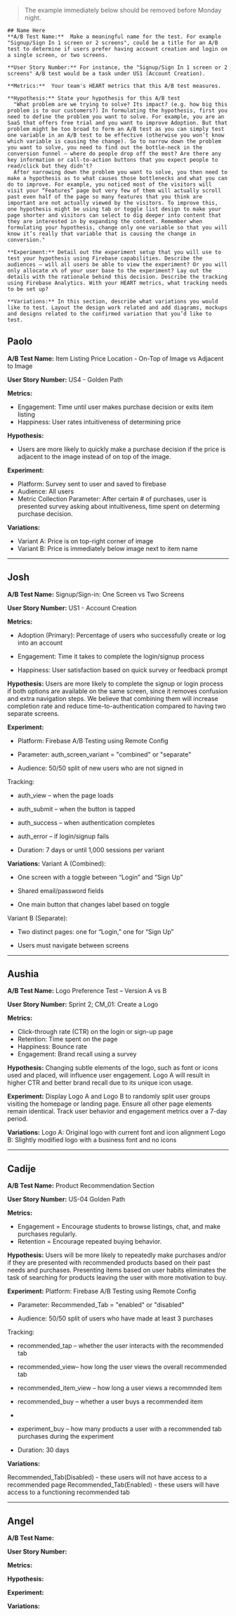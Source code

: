 > The example immediately below should be removed before Monday night.
```
## Name Here
**A/B Test Name:**  Make a meaningful name for the test. For example  "Signup/Sign In 1 screen or 2 screens", could be a title for an A/B test to determine if users prefer having account creation and login on a single screen, or two screens.

**User Story Number:** For instance, the "Signup/Sign In 1 screen or 2 screens" A/B test would be a task under US1 (Account Creation). 

**Metrics:**  Your team's HEART metrics that this A/B test measures.

**Hypothesis:** State your hypothesis for this A/B test
  "What problem are we trying to solve? Its impact? (e.g. how big this problem is to our customers?) In formulating the hypothesis, first you need to define the problem you want to solve. For example, you are an SaaS that offers free trial and you want to improve Adoption. But that problem might be too broad to form an A/B test as you can simply test one variable in an A/B test to be effective (otherwise you won’t know which variable is causing the change). So to narrow down the problem you want to solve, you need to find out the bottle-neck in the conversion funnel – where do people drop off the most? Are there any key information or call-to-action buttons that you expect people to read/click but they didn’t? 
  After narrowing down the problem you want to solve, you then need to make a hypothesis as to what causes those bottlenecks and what you can do to improve. For example, you noticed most of the visitors will visit your “Features” page but very few of them will actually scroll past even half of the page so many features that you think are important are not actually viewed by the visitors. To improve this, one hypothesis might be using tab or toggle list design to make your page shorter and visitors can select to dig deeper into content that they are interested in by expanding the content. Remember when formulating your hypothesis, change only one variable so that you will know it’s really that variable that is causing the change in conversion."

**Experiment:** Detail out the experiment setup that you will use to test your hypothesis using Firebase capabilities. Describe the audiences – will all users be able to view the experiment? Or you will only allocate x% of your user base to the experiment? Lay out the details with the rationale behind this decision. Describe the tracking using Firebase Analytics. With your HEART metrics, what tracking needs to be set up? 

**Variations:** In this section, describe what variations you would like to test. Layout the design work related and add diagrams, mockups and designs related to the confirmed variation that you’d like to test.
```

## Paolo
**A/B Test Name:** Item Listing Price Location - On-Top of Image vs Adjacent to Image

**User Story Number:** US4 - Golden Path

**Metrics:**
- Engagement: Time until user makes purchase decision or exits item listing
- Happiness: User rates intuitiveness of determining price

**Hypothesis:**
- Users are more likely to quickly make a purchase decision if the price is adjacent to the image instead of on top of the image.

**Experiment:**
- Platform: Survey sent to user and saved to firebase
- Audience: All users
- Metric Collection Parameter: After certain # of purchases, user is presented survey asking about intuitiveness, time spent on determing purchase decision.

**Variations:**
- Variant A: Price is on top-right corner of image
- Variant B: Price is immediately below image next to item name

---

## Josh
**A/B Test Name:** Signup/Sign-in: One Screen vs Two Screens

**User Story Number:** US1 - Account Creation 

**Metrics:**
- Adoption (Primary): Percentage of users who successfully create or log into an account

- Engagement: Time it takes to complete the login/signup process

- Happiness: User satisfaction based on quick survey or feedback prompt

**Hypothesis:**
Users are more likely to complete the signup or login process if both options are available on the same screen, since it removes confusion and extra navigation steps.
We believe that combining them will increase completion rate and reduce time-to-authentication compared to having two separate screens.

**Experiment:**
- Platform: Firebase A/B Testing using Remote Config

- Parameter: auth_screen_variant = "combined" or "separate"

- Audience: 50/50 split of new users who are not signed in

Tracking:

- auth_view – when the page loads

- auth_submit – when the button is tapped

- auth_success – when authentication completes

- auth_error – if login/signup fails

- Duration: 7 days or until 1,000 sessions per variant

**Variations:**
Variant A (Combined):

- One screen with a toggle between “Login” and “Sign Up”

- Shared email/password fields

- One main button that changes label based on toggle

Variant B (Separate):

- Two distinct pages: one for “Login,” one for “Sign Up”

- Users must navigate between screens
---

## Aushia
**A/B Test Name:** Logo Preference Test – Version A vs B

**User Story Number:** Sprint 2; CM_01: Create a Logo

**Metrics:**
- Click-through rate (CTR) on the login or sign-up page
- Retention: Time spent on the page
- Happiness: Bounce rate
- Engagement: Brand recall using a survey
  
**Hypothesis:**
Changing subtle elements of the logo, such as font or icons used and placed, will influence user engagement. Logo A will result in higher CTR and better brand recall due to its unique icon usage.

**Experiment:**
Display Logo A and Logo B to randomly split user groups visiting the homepage or landing page. Ensure all other page elements remain identical. Track user behavior and engagement metrics over a 7-day period.

**Variations:**
Logo A: Original logo with current font and icon alignment
Logo B: Slightly modified logo with a business font and no icons

---

## Cadije
**A/B Test Name:** Product Recommendation Section

**User Story Number:** US-04 Golden Path

**Metrics:** 
- Engagement = Encourage students to browse listings, chat, and make purchases regularly.
- Retention = Encourage repeated buying behavior.

**Hypothesis:**
Users will be more likely to repeatedly make purchases and/or if they are presented with recommended products based on their past needs and purchases. Presenting items based on user habits eliminates the task of searching for products leaving the user with more motivation to buy.

**Experiment:**
 Platform: Firebase A/B Testing using Remote Config

- Parameter: Recommended_Tab = "enabled" or "disabled"

- Audience: 50/50 split of users who have made at least 3 purchases

Tracking:

- recommended_tap – whether the user interacts with the recommended tab
  
- recommended_view– how long the user views the overall recommended tab

- recommended_item_view – how long a user views a recommnded item

- recommended_buy – whether a user buys a recommended item
- 
- experiment_buy – how many products a user with a recommended tab purchases during the experiment
  
- Duration: 30 days

**Variations:**

Recommended_Tab(Disabled) - these users will not have access to a recommended page
Recommended_Tab(Enabled) - these users will have access to a functioning recommended tab

---

## Angel
**A/B Test Name:**

**User Story Number:**

**Metrics:**

**Hypothesis:**

**Experiment:**

**Variations:**

